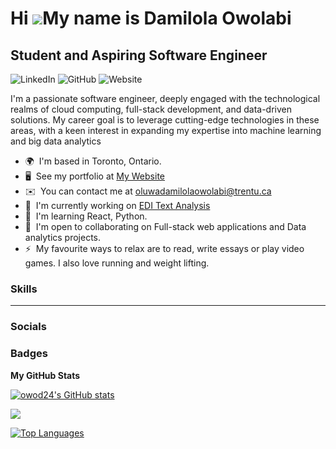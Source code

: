 Hi ![](https://user-images.githubusercontent.com/18350557/176309783-0785949b-9127-417c-8b55-ab5a4333674e.gif)My name is Damilola Owolabi
========================================================================================================================================

Student and Aspiring Software Engineer
--------------------------------------
![LinkedIn](https://img.shields.io/badge/LinkedIn-0077B5?style=flat&logo=linkedin&logoColor=white)
![GitHub](https://img.shields.io/badge/GitHub-181717?style=flat&logo=github&logoColor=white)
![Website](https://custom-icon-badges.demolab.com/badge/LinkedIn-0077B5?style=for-the-badge&logo=linkedin&logoColor=black)

I'm a passionate software engineer, deeply engaged with the technological realms of cloud computing, full-stack development, and data-driven solutions. My career goal is to leverage cutting-edge technologies in these areas, with a keen interest in expanding my expertise into machine learning and big data analytics

*   🌍  I'm based in Toronto, Ontario.
*   🖥️  See my portfolio at [My Website](http://mozky.dev)
*   ✉️  You can contact me at [oluwadamilolaowolabi@trentu.ca](mailto:oluwadamilolaowolabi@trentu.ca)
*   🚀  I'm currently working on [EDI Text Analysis](http://github.com/owod24/JUST-Archive-Analysis)
*   🧠  I'm learning React, Python.
*   🤝  I'm open to collaborating on Full-stack web applications and Data analytics projects.
*   ⚡  My favourite ways to relax are to read, write essays or play video games. I also love running and weight lifting.

### Skills 
--------------------------------------


### Socials


### Badges

<b>My GitHub Stats</b>

<a href="http://www.github.com/owod24"><img src="https://github-readme-stats.vercel.app/api?username=owod24&show_icons=true&hide=&count_private=true&title_color=0891b2&text_color=ffffff&icon_color=0891b2&bg_color=1c1917&hide_border=true&show_icons=true" alt="owod24's GitHub stats" /></a>

<a href="http://www.github.com/owod24"><img src="https://github-readme-streak-stats.herokuapp.com/?user=owod24&stroke=ffffff&background=1c1917&ring=0891b2&fire=0891b2&currStreakNum=ffffff&currStreakLabel=0891b2&sideNums=ffffff&sideLabels=ffffff&dates=ffffff&hide_border=true" /></a>

<a href="https://github.com/owod24" align="left"><img src="https://github-readme-stats.vercel.app/api/top-langs/?username=owod24&langs_count=10&title_color=0891b2&text_color=ffffff&icon_color=0891b2&bg_color=1c1917&hide_border=true&locale=en&custom_title=Top%20%Languages" alt="Top Languages" /></a>
